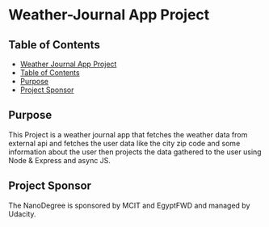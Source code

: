 # Weather-Journal App Project

## Table of Contents
* [Weather Journal App Project](#project-title)
* [Table of Contents](#table-of-contents)
* [Purpose](#purpose)
* [Project Sponsor](#project-sponsor)

## Purpose 

This Project is a weather journal app that fetches the weather data from external api and fetches the user data like the city zip code and some information about the user then projects the data gathered to the user using Node & Express and async JS.

## Project Sponsor 

The NanoDegree is sponsored by MCIT and EgyptFWD and managed by Udacity.
